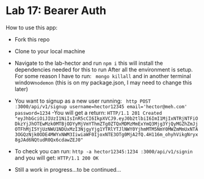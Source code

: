 # Lab 17: Bearer Auth

How to use this app:

- Fork this repo
- Clone to your local machine
- Navigate to the lab-hector and run ```npm i``` this will install the dependencies needed for this to run
After all the environment is setup. For some reason I have to run: ``` mongo killall``` and in another terminal window```nodemon``` (this is on my package.json, I may need to change this later)
- You want to signup as a new user running: ``` http POST :3000/api/v1/signup username=hector12345 email='hector@meh.com' password=1234```
-You will get a return: ```HTTP/1.1 201 Created``` ```"eyJhbGciOiJIUzI1NiIsInR5cCI6IkpXVCJ9.eyJ0b2tlbiI6ImI1MjIxNTRjNTFiODkzYjJhOTEwMzk0MTBjODYyMjVmYThmZTg0ZTQxMDMzMmExYmQ3Mjg3YjQyMGZhZmJjOTFhMjI5YjUzNWU1NDUxMzI3NjgyYjg1YTRlYTJlNWY0YjhmMTM5NmY0MWZmMmUxNTA3OGQzNjk0ODE4MWYxNWM3IiwiaWF0IjoxNTE3OTg0MjA2fQ.4H116m_ohyhVikgNryx8gJAd6NQtudR0Qx6cdawZEJ0"```
- To check you can run: ```http -a hector12345:1234 :3000/api/v1/signin``` and you will get: ```HTTP/1.1 200 OK```

- Still a work in progress...to be continued...



